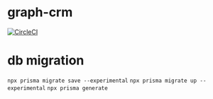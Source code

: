 # graph-crm

[![CircleCI](https://circleci.com/gh/pozelim/graph-crm.svg?style=shield)](https://circleci.com/gh/pozelim/graph-crm)

# db migration

`npx prisma migrate save --experimental`
`npx prisma migrate up --experimental`
`npx prisma generate`
